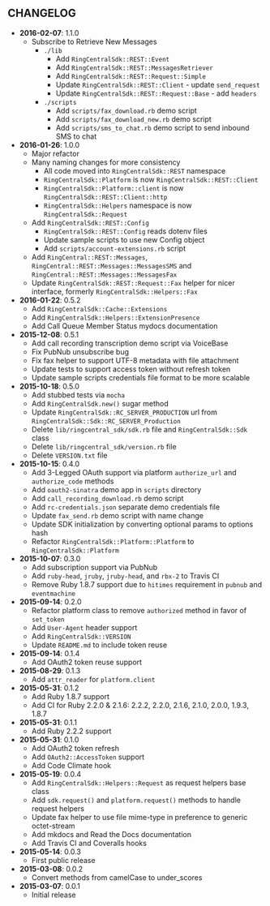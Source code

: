 CHANGELOG
---------
- **2016-02-07**: 1.1.0
  - Subscribe to Retrieve New Messages
    - `./lib`
      - Add `RingCentralSdk::REST::Event`
      - Add `RingCentralSdk::REST::MessagesRetriever`
      - Add `RingCentralSdk::REST::Request::Simple`
      - Update `RingCentralSdk::REST::Client` - update `send_request`
      - Update `RingCentralSdk::REST::Request::Base` - add `headers`
    - `./scripts`
      - Add `scripts/fax_download.rb` demo script
      - Add `scripts/fax_download_new.rb` demo script
      - Add `scripts/sms_to_chat.rb` demo script to send inbound SMS to chat
- **2016-01-26**: 1.0.0
  - Major refactor
  - Many naming changes for more consistency
    - All code moved into `RingCentralSdk::REST` namespace
    - `RingCentralSdk::Platform` is now `RingCentralSdk::REST::Client`
    - `RingCentralSdk::Platform::client` is now `RingCentralSdk::REST::Client::http`
    - `RingCentralSdk::Helpers` namespace is now `RingCentralSdk::Request`
  - Add `RingCentralSdk::REST::Config`
    - `RingCentralSdk::REST::Config` reads dotenv files
    - Update sample scripts to use new Config object
    - Add `scripts/account-extensions.rb` script
  - Add `RingCentral::REST::Messages`, `RingCentral::REST::Messages::MessagesSMS` and `RingCentral::REST::Messages::MessagesFax`
  - Update `RingCentralSdk::REST::Request::Fax` helper for nicer interface, formerly `RingCentralSdk::Helpers::Fax`
- **2016-01-22**: 0.5.2
  - Add `RingCentralSdk::Cache::Extensions`
  - Add `RingCentralSdk::Helpers::ExtensionPresence`
  - Add Call Queue Member Status mydocs documentation
- **2015-12-08**: 0.5.1
  - Add call recording transcription demo script via VoiceBase
  - Fix PubNub unsubscribe bug
  - Fix fax helper to support UTF-8 metadata with file attachment
  - Update tests to support access token without refresh token
  - Update sample scripts credentials file format to be more scalable
- **2015-10-18**: 0.5.0
  - Add stubbed tests via `mocha`
  - Add `RingCentralSdk.new()` sugar method
  - Update `RingCentralSdk::RC_SERVER_PRODUCTION` url from `RingCentralSdk::Sdk::RC_SERVER_Production`
  - Delete `lib/ringcentral_sdk/sdk.rb` file and `RingCentralSdk::Sdk` class
  - Delete `lib/ringcentral_sdk/version.rb` file
  - Delete `VERSION.txt` file
- **2015-10-15**: 0.4.0
  - Add 3-Legged OAuth support via platform `authorize_url` and `authorize_code` methods
  - Add `oauth2-sinatra` demo app in `scripts` directory
  - Add `call_recording_download.rb` demo script
  - Add `rc-credentials.json` separate demo credentials file
  - Update `fax_send.rb` demo script with name change
  - Update SDK initialization by converting optional params to options hash
  - Refactor `RingCentralSdk::Platform::Platform` to `RingCentralSdk::Platform`
- **2015-10-07**: 0.3.0
  - Add subscription support via PubNub
  - Add `ruby-head`, `jruby`, `jruby-head`, and `rbx-2` to Travis CI
  - Remove Ruby 1.8.7 support due to `hitimes` requirement in `pubnub` and `eventmachine`
- **2015-09-14**: 0.2.0
  - Refactor platform class to remove `authorized` method in favor of `set_token`
  - Add `User-Agent` header support
  - Add `RingCentralSdk::VERSION`
  - Update `README.md` to include token reuse
- **2015-09-14**: 0.1.4
  - Add OAuth2 token reuse support
- **2015-08-29**: 0.1.3
  - Add `attr_reader` for `platform.client`
- **2015-05-31**: 0.1.2
  - Add Ruby 1.8.7 support
  - Add CI for Ruby 2.2.0 & 2.1.6: 2.2.2, 2.2.0, 2.1.6, 2.1.0, 2.0.0, 1.9.3, 1.8.7
- **2015-05-31**: 0.1.1
  - Add Ruby 2.2.2 support
- **2015-05-31**: 0.1.0
  - Add OAuth2 token refresh
  - Add `OAuth2::AccessToken` support
  - Add Code Climate hook
- **2015-05-19**: 0.0.4
  - Add `RingCentralSdk::Helpers::Request` as request helpers base class
  - Add `sdk.request()` and `platform.request()` methods to handle request helpers
  - Update fax helper to use file mime-type in preference to generic octet-stream
  - Add mkdocs and Read the Docs documentation
  - Add Travis CI and Coveralls hooks
- **2015-05-14**: 0.0.3
  - First public release
- **2015-03-08**: 0.0.2
  - Convert methods from camelCase to under_scores
- **2015-03-07**: 0.0.1
  - Initial release
